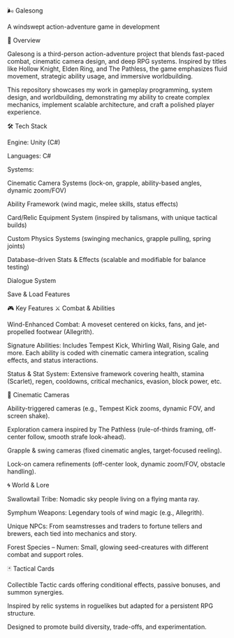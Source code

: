 🌬️ Galesong

A windswept action-adventure game in development

📖 Overview

Galesong is a third-person action-adventure project that blends fast-paced combat, cinematic camera design, and deep RPG systems. Inspired by titles like Hollow Knight, Elden Ring, and The Pathless, the game emphasizes fluid movement, strategic ability usage, and immersive worldbuilding.

This repository showcases my work in gameplay programming, system design, and worldbuilding, demonstrating my ability to create complex mechanics, implement scalable architecture, and craft a polished player experience.

🛠️ Tech Stack

Engine: Unity (C#)

Languages: C#

Systems:

Cinematic Camera Systems (lock-on, grapple, ability-based angles, dynamic zoom/FOV)

Ability Framework (wind magic, melee skills, status effects)

Card/Relic Equipment System (inspired by talismans, with unique tactical builds)

Custom Physics Systems (swinging mechanics, grapple pulling, spring joints)

Database-driven Stats & Effects (scalable and modifiable for balance testing)

Dialogue System

Save & Load Features

🎮 Key Features
⚔️ Combat & Abilities

Wind-Enhanced Combat: A moveset centered on kicks, fans, and jet-propelled footwear (Allegrith).

Signature Abilities: Includes Tempest Kick, Whirling Wall, Rising Gale, and more. Each ability is coded with cinematic camera integration, scaling effects, and status interactions.

Status & Stat System: Extensive framework covering health, stamina (Scarlet), regen, cooldowns, critical mechanics, evasion, block power, etc.

📸 Cinematic Cameras

Ability-triggered cameras (e.g., Tempest Kick zooms, dynamic FOV, and screen shake).

Exploration camera inspired by The Pathless (rule-of-thirds framing, off-center follow, smooth strafe look-ahead).

Grapple & swing cameras (fixed cinematic angles, target-focused reeling).

Lock-on camera refinements (off-center look, dynamic zoom/FOV, obstacle handling).

🌀 World & Lore

Swallowtail Tribe: Nomadic sky people living on a flying manta ray.

Symphum Weapons: Legendary tools of wind magic (e.g., Allegrith).

Unique NPCs: From seamstresses and traders to fortune tellers and brewers, each tied into mechanics and story.

Forest Species – Numen: Small, glowing seed-creatures with different combat and support roles.

🃏 Tactical Cards

Collectible Tactic cards offering conditional effects, passive bonuses, and summon synergies.

Inspired by relic systems in roguelikes but adapted for a persistent RPG structure.

Designed to promote build diversity, trade-offs, and experimentation.
